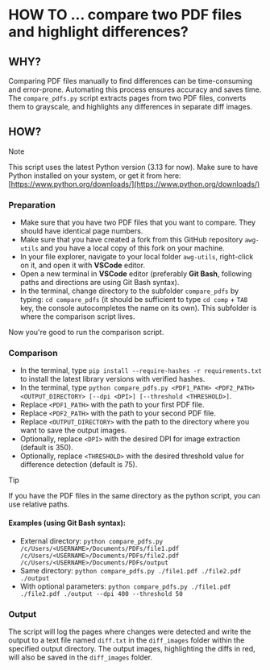 # HOW TO ... compare two PDF files and highlight differences?

## WHY?

Comparing PDF files manually to find differences can be time-consuming and error-prone. Automating this process ensures accuracy and saves time. The `compare_pdfs.py` script extracts pages from two PDF files, converts them to grayscale, and highlights any differences in separate diff images.

## HOW?

> [!NOTE]
> This script uses the latest Python version (3.13 for now). Make sure to have Python installed on your system, or get it from here: [https://www.python.org/downloads/](https://www.python.org/downloads/)

### Preparation

* Make sure that you have two PDF files that you want to compare. They should have identical page numbers.
* Make sure that you have created a fork from this GitHub repository `awg-utils` and you have a local copy of this fork on your machine.
* In your file explorer, navigate to your local folder `awg-utils`, right-click on it, and open it with **VSCode** editor.
* Open a new terminal in **VSCode** editor (preferably **Git Bash**, following paths and directions are using Git Bash syntax).
* In the terminal, change directory to the subfolder `compare_pdfs` by typing: `cd compare_pdfs` (it should be sufficient to type `cd comp` + `TAB` key, the console autocompletes the name on its own). This subfolder is where the comparison script lives.

Now you're good to run the comparison script.

### Comparison

* In the terminal, type `pip install --require-hashes -r requirements.txt` to install the latest library versions with verified hashes.
* In the terminal, type `python compare_pdfs.py <PDF1_PATH> <PDF2_PATH> <OUTPUT_DIRECTORY> [--dpi <DPI>] [--threshold <THRESHOLD>]`.
* Replace `<PDF1_PATH>` with the path to your first PDF file.
* Replace `<PDF2_PATH>` with the path to your second PDF file.
* Replace `<OUTPUT_DIRECTORY>` with the path to the directory where you want to save the output images.
* Optionally, replace `<DPI>` with the desired DPI for image extraction (default is 350).
* Optionally, replace `<THRESHOLD>` with the desired threshold value for difference detection (default is 75).

> [!TIP]
> If you have the PDF files in the same directory as the python script, you can use relative paths.

#### Examples (using **Git Bash** syntax):

* External directory: `python compare_pdfs.py /c/Users/<USERNAME>/Documents/PDFs/file1.pdf /c/Users/<USERNAME>/Documents/PDFs/file2.pdf /c/Users/<USERNAME>/Documents/PDFs/output`
* Same directory: `python compare_pdfs.py ./file1.pdf ./file2.pdf ./output`
* With optional parameters: `python compare_pdfs.py ./file1.pdf ./file2.pdf ./output --dpi 400 --threshold 50`

### Output

The script will log the pages where changes were detected and write the output to a text file named `diff.txt` in the `diff_images` folder within the specified output directory. The output images, highlighting the diffs in red, will also be saved in the `diff_images` folder.